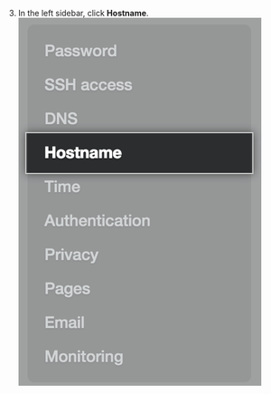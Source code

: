 3. In the left sidebar, click **Hostname**.
  ![Hostname tab in the settings sidebar](/assets/images/enterprise/management-console/hostname-sidebar.png)

